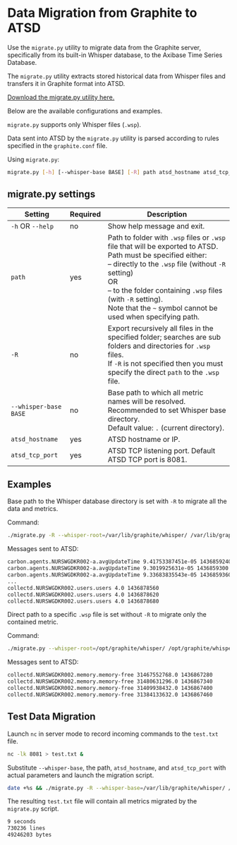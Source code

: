 # Data Migration from Graphite to ATSD

Use the `migrate.py` utility to migrate data from the Graphite server, specifically from its built-in Whisper database, to the Axibase Time Series Database.

The `migrate.py` utility extracts stored historical data from Whisper files and transfers it in Graphite format into ATSD.

[Download the migrate.py utility here.](https://github.com/axibase/atsd-graphite-finder/blob/master/bin/migrate.py)

Below are the available configurations and examples.

`migrate.py` supports only Whisper files (`.wsp`).

Data sent into ATSD by the `migrate.py` utility is parsed according to rules specified in the `graphite.conf` file.

Using `migrate.py`:

```sh
migrate.py [-h] [--whisper-base BASE] [-R] path atsd_hostname atsd_tcp_port
```

## migrate.py settings

| Setting | Required | Description |
| --- | --- | --- |
|  `-h` OR `--help`  |  no  |  Show help message and exit.  |
|  `path`  |  yes  |  Path to folder with `.wsp` files or `.wsp` file that will be exported to ATSD.<br>Path must be specified either:<br>– directly to the `.wsp` file (without `-R` setting)<br>OR<br>– to the folder containing `.wsp` files (with `-R` setting).<br>Note that the `~` symbol cannot be used when specifying path.  |
|  `-R`  |  no  |  Export recursively all files in the specified folder; searches are sub folders and directories for `.wsp` files.<br>If `-R` is not specified then you must specify the direct `path` to the `.wsp` file.  |
|  `--whisper-base BASE`  |  no  |  Base path to which all metric names will be resolved.<br>Recommended to set Whisper base directory.<br>Default value: `.` (current directory).  |
|  `atsd_hostname`  |  yes  |  ATSD hostname or IP.  |
|  `atsd_tcp_port`  |  yes  |  ATSD TCP listening port. Default ATSD TCP port is 8081.  |

## Examples

Base path to the Whisper database directory is set with `-R` to migrate all the data and metrics.

Command:

```sh
./migrate.py -R --whisper-root=/var/lib/graphite/whisper/ /var/lib/graphite/whisper/ atsd_hostname 8081
```

Messages sent to ATSD:

```txt
carbon.agents.NURSWGDKR002-a.avgUpdateTime 9.41753387451e-05 1436859240
carbon.agents.NURSWGDKR002-a.avgUpdateTime 9.3019925631e-05 1436859300
carbon.agents.NURSWGDKR002-a.avgUpdateTime 9.33683835543e-05 1436859360
...
collectd.NURSWGDKR002.users.users 4.0 1436878560
collectd.NURSWGDKR002.users.users 4.0 1436878620
collectd.NURSWGDKR002.users.users 4.0 1436878680
```

Direct path to a specific `.wsp` file is set without `-R` to migrate only the contained metric.

Command:

```sh
./migrate.py --whisper-root=/opt/graphite/whisper/ /opt/graphite/whisper/collectd/NURSWGDKR002/memory/memory-free.wsp atsd_hostname 8081
```

Messages sent to ATSD:

```txt
collectd.NURSWGDKR002.memory.memory-free 31467552768.0 1436867280
collectd.NURSWGDKR002.memory.memory-free 31480631296.0 1436867340
collectd.NURSWGDKR002.memory.memory-free 31409938432.0 1436867400
collectd.NURSWGDKR002.memory.memory-free 31384133632.0 1436867460
```

## Test Data Migration

Launch `nc` in server mode to record incoming commands to the `test.txt` file.

```sh
nc -lk 8081 > test.txt &
```

Substitute `--whisper-base`, the path, `atsd_hostname`, and `atsd_tcp_port` with actual parameters and launch the migration script.

```sh
date +%s && ./migrate.py -R --whisper-base=/var/lib/graphite/whisper/ /var/lib/graphite/whisper/ atsd_hostname atsd_tcp_port && date +%s
```

The resulting `test.txt` file will contain all metrics migrated by the `migrate.py` script.

```txt
9 seconds
730236 lines
49246203 bytes
```
